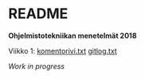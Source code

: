 # README

**Ohjelmistotekniikan menetelmät 2018**

Viikko 1: [komentorivi.txt](https://github.com/oskarioskari/otm-harjoitustyo/blob/master/laskarit/viikko1/komentorivi.txt)
          [gitlog.txt](https://github.com/oskarioskari/otm-harjoitustyo/blob/master/laskarit/viikko1/gitlog.txt)

*Work in progress*
